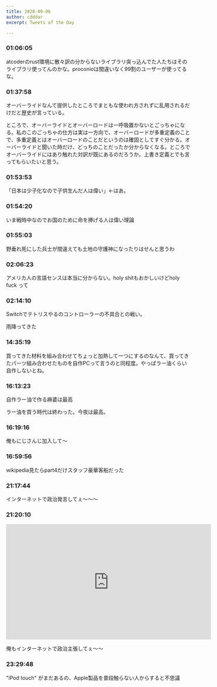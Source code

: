 ```yaml
---
title: 2020-09-06
author: cdddar
excerpt: Tweets of the Day

---
```


### 01:06:05

atcoderのrust環境に散々訳の分からないライブラリ突っ込んでた人たちはそのライブラリ使ってんのかな。proconioは間違いなく99割のユーザーが使ってるな。

### 01:37:58

オーバーライドなんて提供したところでまともな使われ方されずに乱用されるだけだと歴史が言っている。

ところで、オーバーライドとオーバーロードは一呼吸置かないとごっちゃになる。私のこのごっちゃの仕方は実は一方向で、オーバーロードが多重定義のことで、多重定義とはオーバーロードのことだというのは確固としてすぐ分かる。オーバーライドと聞いた時だけ、どっちのことだったか分からなくなる。ところでオーバーライドにはあり触れた対訳が既にあるのだろうか。上書き定義とでも言ってもらいたいと思う。

### 01:53:53

「日本は少子化なので子供生んだ人は偉い」←はあ。

### 01:54:20

いま戦時中なのでお国のために命を捧げる人は偉い理論

### 01:55:03

野垂れ死にした兵士が間違えても土地の守護神になったりはせんと思うわ

### 02:06:23

アメリカ人の言語センスは本当に分からない。holy shitもおかしいけどholy fuck って

### 02:14:10

Switchでテトリスやるのコントローラーの不具合との戦い。

雨降ってきた

### 14:35:19

買ってきた材料を組み合わせてちょっと加熱して一つにするのなんて、買ってきたパーツ組み合わせたものを自作PCって言うのと同程度。やっぱラー油くらい自作しないとね。

### 16:13:23

自作ラー油で作る麻婆は最高

<blockquote class="twitter-tweet"><p lang="ja" dir="ltr"></p><a href="https://twitter.com/cdddar/status/1302492961570078722?ref_src=twsrc%5Etfw"></a></blockquote><script async src="https://platform.twitter.com/widgets.js" charset="utf-8"></script>
<blockquote class="twitter-tweet"><p lang="ja" dir="ltr"></p><a href="https://twitter.com/cdddar/status/1302499062772457473?ref_src=twsrc%5Etfw"></a></blockquote><script async src="https://platform.twitter.com/widgets.js" charset="utf-8"></script>

ラー油を買う時代は終わった。今夜は最高。

### 16:19:16

俺もにじさんじ加入して〜

### 16:59:56

<blockquote class="twitter-tweet"><p lang="ja" dir="ltr"></p><a href="https://twitter.com/migzou/status/1302428013066240000?ref_src=twsrc%5Etfw"></a></blockquote><script async src="https://platform.twitter.com/widgets.js" charset="utf-8"></script>
wikipedia見たらpart4だけスタッフ豪華客船だった

### 21:17:44

インターネットで政治発言してぇ～～～

### 21:20:10

<iframe width="560" height="315" src="https://www.youtube.com/embed/Gp3UiL0oomo" frameborder="0" allow="accelerometer; autoplay; encrypted-media; gyroscope; picture-in-picture" allowfullscreen></iframe>

俺もインターネットで政治主張してぇ～～

### 23:29:48

"iPod touch" がまだあるの、Apple製品を普段触らない人からすると不思議
